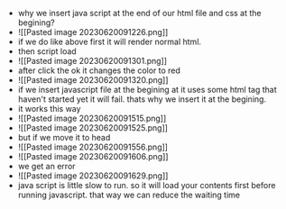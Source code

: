 - why we insert java script at the end of our html file and css at the begining?
- ![[Pasted image 20230620091226.png]]
- if we do like above first it will render normal html.
- then script load
- ![[Pasted image 20230620091301.png]]
- after click the ok it changes the color to red
- ![[Pasted image 20230620091320.png]]
- if we insert javascript file at the begining at it uses some html tag that haven't started yet it will fail. thats why we insert it at the begining.
- it works this way
- ![[Pasted image 20230620091515.png]]
- ![[Pasted image 20230620091525.png]]
- but if we move it to head 
- ![[Pasted image 20230620091556.png]]
- ![[Pasted image 20230620091606.png]]
- we get an error 
- ![[Pasted image 20230620091629.png]]
- java script is little slow to run. so it will load your contents first before running javascript. that way we can reduce the waiting time